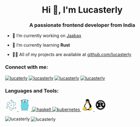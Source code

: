 <h1 align="center">Hi 👋, I'm Lucasterly</h1>
<h3 align="center">A passionate frontend developer from India</h3>

- 🔭 I’m currently working on [Jaabax](https://github.com/lucasterly/jaabax)

- 🌱 I’m currently learning **Rust**

- 👨‍💻 All of my projects are available at [github.com/lucasterly](github.com/lucasterly)

<h3 align="left">Connect with me:</h3>
<p align="left">
<a href="https://codepen.io/lucaterly" target="blank"><img align="center" src="https://raw.githubusercontent.com/rahuldkjain/github-profile-readme-generator/master/src/images/icons/Social/codepen.svg" alt="lucaterly" height="30" width="40" /></a>
<a href="https://dev.to/lucasterly" target="blank"><img align="center" src="https://raw.githubusercontent.com/rahuldkjain/github-profile-readme-generator/master/src/images/icons/Social/devto.svg" alt="lucasterly" height="30" width="40" /></a>
<a href="https://codesandbox.com/lucasterly" target="blank"><img align="center" src="https://raw.githubusercontent.com/rahuldkjain/github-profile-readme-generator/master/src/images/icons/Social/codesandbox.svg" alt="lucasterly" height="30" width="40" /></a>
<a href="https://www.youtube.com/c/lucasterly" target="blank"><img align="center" src="https://raw.githubusercontent.com/rahuldkjain/github-profile-readme-generator/master/src/images/icons/Social/youtube.svg" alt="lucasterly" height="30" width="40" /></a>
</p>

<h3 align="left">Languages and Tools:</h3>
<p align="left"> <a href="https://www.electronjs.org" target="_blank" rel="noreferrer"> <img src="https://raw.githubusercontent.com/devicons/devicon/master/icons/electron/electron-original.svg" alt="electron" width="40" height="40"/> </a> <a href="https://golang.org" target="_blank" rel="noreferrer"> <img src="https://raw.githubusercontent.com/devicons/devicon/master/icons/go/go-original.svg" alt="go" width="40" height="40"/> </a> <a href="https://www.haskell.org/" target="_blank" rel="noreferrer"> <img src="https://upload.wikimedia.org/wikipedia/commons/1/1c/Haskell-Logo.svg" alt="haskell" width="40" height="40"/> </a> <a href="https://kubernetes.io" target="_blank" rel="noreferrer"> <img src="https://www.vectorlogo.zone/logos/kubernetes/kubernetes-icon.svg" alt="kubernetes" width="40" height="40"/> </a> <a href="https://www.linux.org/" target="_blank" rel="noreferrer"> <img src="https://raw.githubusercontent.com/devicons/devicon/master/icons/linux/linux-original.svg" alt="linux" width="40" height="40"/> </a> <a href="https://www.rust-lang.org" target="_blank" rel="noreferrer"> <img src="https://raw.githubusercontent.com/devicons/devicon/master/icons/rust/rust-plain.svg" alt="rust" width="40" height="40"/> </a> </p>

<p><img align="left" src="https://github-readme-stats.vercel.app/api/top-langs?username=lucasterly&show_icons=true&locale=en&layout=compact" alt="lucasterly" /></p>

<p>&nbsp;<img align="center" src="https://github-readme-stats.vercel.app/api?username=lucasterly&show_icons=true&locale=en" alt="lucasterly" /></p>
